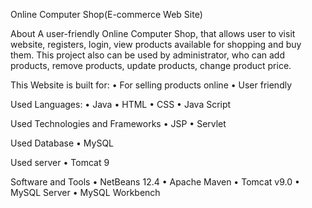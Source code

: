 Online Computer Shop(E-commerce Web Site)

About
A user-friendly Online Computer Shop, that allows user to visit website, registers, login, view products available for shopping and buy them. This project also can be used by administrator, who can add products, remove products, update products, change product price.

This Website is built for:
•	For selling products online
•	User friendly

Used Languages:
•	Java
•	HTML
•	CSS
•	Java Script

Used Technologies and Frameworks
•	JSP
•	Servlet

Used Database
•	MySQL

Used server
•	Tomcat 9

Software and Tools
•	NetBeans 12.4
•	Apache Maven
•	Tomcat v9.0
•	MySQL Server
•	MySQL Workbench

